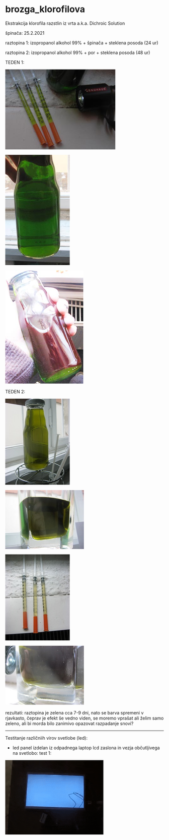 # brozga_klorofilova

Ekstrakcija klorofila razstlin iz vrta a.k.a. Dichroic Solution

špinača: 25.2.2021

raztopina 1: izopropanol alkohol 99% + špinača + steklena posoda (24 ur)

raztopina 2: izopropanol alkohol 99% + por + steklena posoda (48 ur)

TEDEN 1: 

![slika](https://github.com/monitronica/brozga_klorofilova/blob/main/injekc.jpg)

![slika](https://github.com/monitronica/brozga_klorofilova/blob/main/zeleno.jpg)

![slika](https://github.com/monitronica/brozga_klorofilova/blob/main/kri.jpg)

TEDEN 2: 

![slika](https://github.com/monitronica/brozga_klorofilova/blob/main/spinaca.jpg)

![slika](https://github.com/monitronica/brozga_klorofilova/blob/main/por.jpg)

![slika](https://github.com/monitronica/brozga_klorofilova/blob/main/injekc2.jpg)

![slika](https://github.com/monitronica/brozga_klorofilova/blob/main/efekt.jpg)

rezultati: raztopina je zelena cca 7-9 dni, nato se barva spremeni v rjavkasto, čeprav je efekt še vedno viden, se moremo vprašat ali želim samo zeleno, ali bi morda bilo zanimivo opazovat razpadanje snovi?

***
Testitanje različniih virov svetlobe (led): 

- led panel izdelan iz odpadnega laptop lcd zaslona in vezja občutljivega na svetlobo: test 1: 

![slika](https://github.com/monitronica/brozga_klorofilova/blob/main/led_test.gif)
